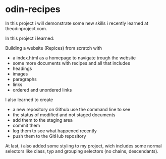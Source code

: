 # odin-recipes

In this project i will demonstrate some new skills i recently learned at theodinproject.com.

In this project i learned:

Building a website (Repices) from scratch with
- a index.html as a homepage to navigate trough the website
- some more documents with recipes
and all that includes
- headings
- images
- paragraphs
- links
- ordered and unordered links

I also learned to create 
- a new repository on Github
use the command line to see
- the status of modified and not staged documents
- add them to the staging area
- commit them
- log them to see what happened recently
- push them to the GitHub repository

At last, i also added some styling to my project, wich includes some normal selectors like class, typ and grouping selectors (no chains, descendants).